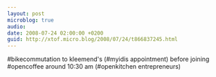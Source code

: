 ```yaml
---
layout: post
microblog: true
audio: 
date: 2008-07-24 02:00:00 +0200
guid: http://xtof.micro.blog/2008/07/24/t866837245.html
---
```

#bikecommutation to kleemend's (#myidis appointment) before joining #opencoffee around 10:30 am (#openkitchen entrepreneurs)
